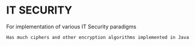 # IT SECURITY
For implementation of various IT Security paradigms

```
Has much ciphers and other encryption algorithms implemented in Java
```
